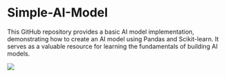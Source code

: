 # Simple-AI-Model
This GitHub repository provides a basic AI model implementation, demonstrating how to create an AI model using Pandas and Scikit-learn. It serves as a valuable resource for learning the fundamentals of building AI models.

<a href="https://githubtocolab.com/CYCNO/Simple-AI-Model/blob/main/src/main.ipynb">
<img src="https://img.shields.io/badge/open%20in-googlecolab-red?logoColor=orange&logo=googlecolab&style=for-the-badge">
</a>
